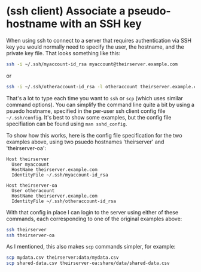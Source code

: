# (ssh client) Associate a pseudo-hostname with an SSH key

When using ssh to connect to a server that requires authentication via SSH key you would normally need to specify the user, the hostname, and the private key file. That looks something like this:

```bash
ssh -i ~/.ssh/myaccount-id_rsa myaccount@theirserver.example.com
```

or

```bash
ssh -i ~/.ssh/otheraccount-id_rsa -l otheraccount theirserver.example.com
```

That's a lot to type each time you want to `ssh` or `scp` (which uses similar command options). You can simplify the command line quite a bit by using a psuedo hostname, specified in the per-user ssh client config file `~/.ssh/config`. It's best to show some examples, but the config file specifiation can be found using `man sshd_config`.

To show how this works, here is the config file specification for the two examples above, using two psuedo hostnames 'theirserver' and 'theirserver-oa':

```nohighlight
Host theirserver
  User myaccount
  HostName theirserver.example.com
  IdentityFile ~/.ssh/myaccount-id_rsa

Host theirserver-oa
  User otheracount
  HostName theirserver.example.com
  IdentityFile ~/.ssh/otheraccount-id_rsa
```

With that config in place I can login to the server using either of these commands, each corresponding to one of the original examples above:

```bash
ssh theirserver
ssh theirserver-oa
```

As I mentioned, this also makes `scp` commands simpler, for example:

```bash
scp mydata.csv theirserver:data/mydata.csv
scp shared-data.csv theirserver-oa:share/data/shared-data.csv
```
